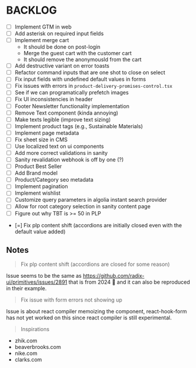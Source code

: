 # BACKLOG

- [ ] Implement GTM in web
- [ ] Add asterisk on required input fields
- [ ] Implement merge cart
  - It should be done on post-login
  - Merge the guest cart with the customer cart
  - It should remove the anonymousId from the cart
- [ ] Add destructive variant on error toasts
- [ ] Refactor command inputs that are one shot to close on select
- [ ] Fix input fields with undefined default values in forms
- [ ] Fix issues with errors in `product-delivery-promises-control.tsx`
- [ ] See if we can programatically prefetch images
- [ ] Fix UI inconsistencies in header
- [ ] Footer Newsletter functionality implementation
- [ ] Remove Text component (kinda annoying)
- [ ] Make texts legible (improve text sizing)
- [ ] Implement product tags (e.g., Sustainable Materials)
- [ ] Implement page metadata
- [ ] Fix sheet size in CMS
- [ ] Use localized text on ui components
- [ ] Add more correct validations in sanity
- [ ] Sanity revalidation webhook is off by one (?)
- [ ] Product Best Seller
- [ ] Add Brand model
- [ ] Product/Category seo metadata
- [ ] Implement pagination
- [ ] Implement wishlist
- [ ] Customize query parameters in algolia instant search provider
- [ ] Allow for root category selection in sanity content page
- [ ] Figure out why TBT is >= 50 in PLP

- [=] Fix plp content shift (accordions are initially closed even with the default value added)

## Notes

> Fix plp content shift (accordions are closed for some reason)

Issue seems to be the same as https://github.com/radix-ui/primitives/issues/2891 that is from 2024 :facepalm:
and it can also be reproduced in their example.

> Fix issue with form errors not showing up

Issue is about react compiler memoizing the component,
react-hook-form has not yet worked on this since react compiler is still
experimental.

> Inspirations

- zhik.com
- beaverbrooks.com
- nike.com
- clarks.com
